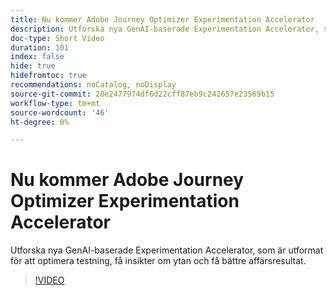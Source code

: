 ```yaml
---
title: Nu kommer Adobe Journey Optimizer Experimentation Accelerator
description: Utforska nya GenAI-baserade Experimentation Accelerator, som är utformat för att optimera testning, få insikter om ytan och få bättre affärsresultat.
doc-type: Short Video
duration: 101
index: false
hide: true
hidefromtoc: true
recommendations: noCatalog, noDisplay
source-git-commit: 28e2477974df6d22cff87eb9c242657e23569b15
workflow-type: tm+mt
source-wordcount: '46'
ht-degree: 0%

---
```



# Nu kommer Adobe Journey Optimizer Experimentation Accelerator

Utforska nya GenAI-baserade Experimentation Accelerator, som är utformat för att optimera testning, få insikter om ytan och få bättre affärsresultat.

<!-- 62_S531_3442531_100_introducing-the-adobe-journey-optimizer-experimentation-accelerator -->
>[!VIDEO](https://video.tv.adobe.com/v/3460357/?learn=on&enablevpops=true&captions=swe)
